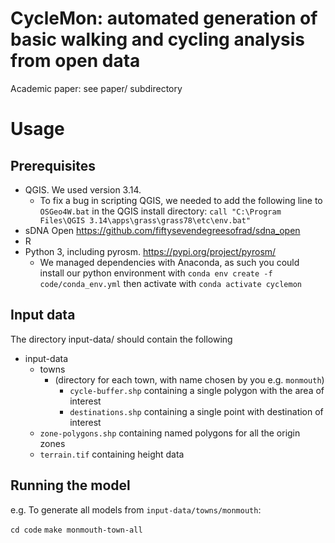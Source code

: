 # CycleMon: automated generation of basic walking and cycling analysis from open data

Academic paper: see paper/ subdirectory

# Usage

## Prerequisites

* QGIS. We used version 3.14. 
    * To fix a bug in scripting QGIS, we needed to add the following line to `OSGeo4W.bat` in the QGIS install directory: `call "C:\Program Files\QGIS 3.14\apps\grass\grass78\etc\env.bat" `
* sDNA Open https://github.com/fiftysevendegreesofrad/sdna_open
* R
* Python 3, including pyrosm. https://pypi.org/project/pyrosm/
    * We managed dependencies with Anaconda, as such you could install our python environment with `conda env create -f code/conda_env.yml` then activate with `conda activate cyclemon`
    
## Input data

The directory input-data/ should contain the following

* input-data
    * towns
        * (directory for each town, with name chosen by you e.g. `monmouth`)
            * `cycle-buffer.shp` containing a single polygon with the area of interest
            * `destinations.shp` containing a single point with destination of interest
    * `zone-polygons.shp` containing named polygons for all the origin zones
    * `terrain.tif` containing height data

## Running the model

e.g. To generate all models from `input-data/towns/monmouth`:

`cd code`
`make monmouth-town-all`